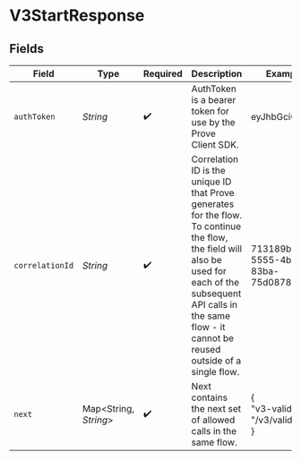 # V3StartResponse


## Fields

| Field                                                                                                                                                                                                                      | Type                                                                                                                                                                                                                       | Required                                                                                                                                                                                                                   | Description                                                                                                                                                                                                                | Example                                                                                                                                                                                                                    |
| -------------------------------------------------------------------------------------------------------------------------------------------------------------------------------------------------------------------------- | -------------------------------------------------------------------------------------------------------------------------------------------------------------------------------------------------------------------------- | -------------------------------------------------------------------------------------------------------------------------------------------------------------------------------------------------------------------------- | -------------------------------------------------------------------------------------------------------------------------------------------------------------------------------------------------------------------------- | -------------------------------------------------------------------------------------------------------------------------------------------------------------------------------------------------------------------------- |
| `authToken`                                                                                                                                                                                                                | *String*                                                                                                                                                                                                                   | :heavy_check_mark:                                                                                                                                                                                                         | AuthToken is a bearer token for use by the Prove Client SDK.                                                                                                                                                               | eyJhbGciOi...                                                                                                                                                                                                              |
| `correlationId`                                                                                                                                                                                                            | *String*                                                                                                                                                                                                                   | :heavy_check_mark:                                                                                                                                                                                                         | Correlation ID is the unique ID that Prove generates for the flow. To continue the flow, the field will also be used for each of the subsequent API calls in the same flow - it cannot be reused outside of a single flow. | 713189b8-5555-4b08-83ba-75d08780aebd                                                                                                                                                                                       |
| `next`                                                                                                                                                                                                                     | Map\<String, *String*>                                                                                                                                                                                                     | :heavy_check_mark:                                                                                                                                                                                                         | Next contains the next set of allowed calls in the same flow.                                                                                                                                                              | {<br/>"v3-validate": "/v3/validate"<br/>}                                                                                                                                                                                  |